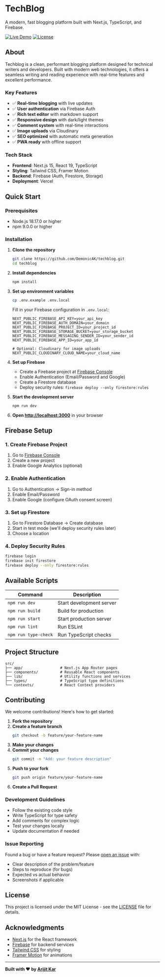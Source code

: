 # TechBlog

A modern, fast blogging platform built with Next.js, TypeScript, and Firebase.

[![Live Demo](https://img.shields.io/badge/🌍_Live_Demo-techblog.arijitkar.com-brightgreen)](https://techblog.arijitkar.com)
[![License](https://img.shields.io/badge/License-MIT-green.svg)](LICENSE)

## About

Techblog is a clean, performant blogging platform designed for technical writers and developers. Built with modern web technologies, it offers a seamless writing and reading experience with real-time features and excellent performance.

### Key Features

- ✅ **Real-time blogging** with live updates
- ✅ **User authentication** via Firebase Auth
- ✅ **Rich text editor** with markdown support
- ✅ **Responsive design** with dark/light themes
- ✅ **Comment system** with real-time interactions
- ✅ **Image uploads** via Cloudinary
- ✅ **SEO optimized** with automatic meta generation
- ✅ **PWA ready** with offline support

### Tech Stack

- **Frontend**: Next.js 15, React 19, TypeScript
- **Styling**: Tailwind CSS, Framer Motion
- **Backend**: Firebase (Auth, Firestore, Storage)
- **Deployment**: Vercel

## Quick Start

### Prerequisites

- Node.js 18.17.0 or higher
- npm 9.0.0 or higher

### Installation

1. **Clone the repository**
   ```bash
   git clone https://github.com/DemonicAK/techblog.git
   cd techblog
   ```

2. **Install dependencies**
   ```bash
   npm install
   ```

3. **Set up environment variables**
   ```bash
   cp .env.example .env.local
   ```
   
   Fill in your Firebase configuration in `.env.local`:
   ```env
   NEXT_PUBLIC_FIREBASE_API_KEY=your_api_key
   NEXT_PUBLIC_FIREBASE_AUTH_DOMAIN=your_domain
   NEXT_PUBLIC_FIREBASE_PROJECT_ID=your_project_id
   NEXT_PUBLIC_FIREBASE_STORAGE_BUCKET=your_storage_bucket
   NEXT_PUBLIC_FIREBASE_MESSAGING_SENDER_ID=your_sender_id
   NEXT_PUBLIC_FIREBASE_APP_ID=your_app_id
   
   # Optional: Cloudinary for image uploads
   NEXT_PUBLIC_CLOUDINARY_CLOUD_NAME=your_cloud_name
   ```

4. **Set up Firebase**
   - Create a Firebase project at [Firebase Console](https://console.firebase.google.com)
   - Enable Authentication (Email/Password and Google)
   - Create a Firestore database
   - Deploy security rules: `firebase deploy --only firestore:rules`

5. **Start the development server**
   ```bash
   npm run dev
   ```

6. **Open [http://localhost:3000](http://localhost:3000)** in your browser

## Firebase Setup

### 1. Create Firebase Project
1. Go to [Firebase Console](https://console.firebase.google.com)
2. Create a new project
3. Enable Google Analytics (optional)

### 2. Enable Authentication
1. Go to Authentication → Sign-in method
2. Enable Email/Password
3. Enable Google (configure OAuth consent screen)

### 3. Set up Firestore
1. Go to Firestore Database → Create database
2. Start in test mode (we'll deploy security rules later)
3. Choose a location

### 4. Deploy Security Rules
```bash
firebase login
firebase init firestore
firebase deploy --only firestore:rules
```

## Available Scripts

| Command | Description |
|---------|-------------|
| `npm run dev` | Start development server |
| `npm run build` | Build for production |
| `npm run start` | Start production server |
| `npm run lint` | Run ESLint |
| `npm run type-check` | Run TypeScript checks |

## Project Structure

```
src/
├── app/                 # Next.js App Router pages
├── components/          # Reusable React components
├── lib/                 # Utility functions and services
├── types/               # TypeScript type definitions
└── contexts/            # React Context providers
```

## Contributing

We welcome contributions! Here's how to get started:

1. **Fork the repository**
2. **Create a feature branch**
   ```bash
   git checkout -b feature/your-feature-name
   ```
3. **Make your changes**
4. **Commit your changes**
   ```bash
   git commit -m "Add: your feature description"
   ```
5. **Push to your fork**
   ```bash
   git push origin feature/your-feature-name
   ```
6. **Create a Pull Request**

### Development Guidelines

- Follow the existing code style
- Write TypeScript for type safety
- Add comments for complex logic
- Test your changes locally
- Update documentation if needed

### Issue Reporting

Found a bug or have a feature request? Please [open an issue](https://github.com/DemonicAK/techblog/issues) with:
- Clear description of the problem/feature
- Steps to reproduce (for bugs)
- Expected vs actual behavior
- Screenshots if applicable

## License

This project is licensed under the MIT License - see the [LICENSE](LICENSE) file for details.

## Acknowledgments

- [Next.js](https://nextjs.org/) for the React framework
- [Firebase](https://firebase.google.com/) for backend services
- [Tailwind CSS](https://tailwindcss.com/) for styling
- [Framer Motion](https://www.framer.com/motion/) for animations

---

**Built with ❤️ by [Arijit Kar](https://github.com/DemonicAK)**
